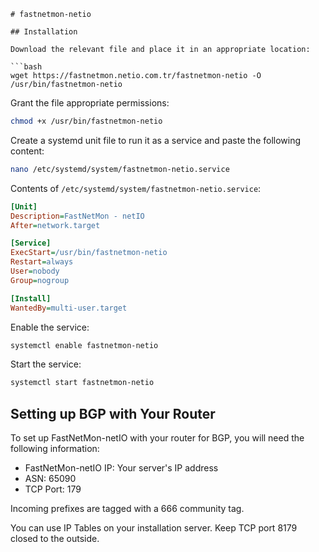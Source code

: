 ```
# fastnetmon-netio

## Installation

Download the relevant file and place it in an appropriate location:

```bash
wget https://fastnetmon.netio.com.tr/fastnetmon-netio -O /usr/bin/fastnetmon-netio
```

Grant the file appropriate permissions:

```bash
chmod +x /usr/bin/fastnetmon-netio
```

Create a systemd unit file to run it as a service and paste the following content:

```bash
nano /etc/systemd/system/fastnetmon-netio.service
```

Contents of `/etc/systemd/system/fastnetmon-netio.service`:

```ini
[Unit]
Description=FastNetMon - netIO
After=network.target

[Service]
ExecStart=/usr/bin/fastnetmon-netio
Restart=always
User=nobody
Group=nogroup

[Install]
WantedBy=multi-user.target
```

Enable the service:

```bash
systemctl enable fastnetmon-netio
```

Start the service:

```bash
systemctl start fastnetmon-netio
```

## Setting up BGP with Your Router

To set up FastNetMon-netIO with your router for BGP, you will need the following information:

- FastNetMon-netIO IP: Your server's IP address
- ASN: 65090
- TCP Port: 179

Incoming prefixes are tagged with a 666 community tag.

You can use IP Tables on your installation server. Keep TCP port 8179 closed to the outside.
```
